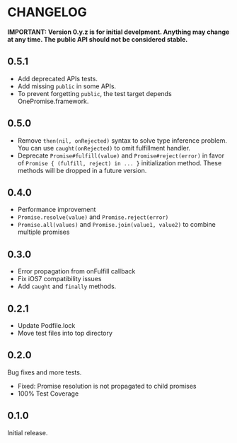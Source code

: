 # CHANGELOG

**IMPORTANT: Version 0.y.z is for initial develpment. Anything may change at any time. The public API should not be considered stable.**

## 0.5.1

- Add deprecated APIs tests.
- Add missing `public` in some APIs.
- To prevent forgetting `public`, the test target depends OnePromise.framework.

## 0.5.0

- Remove `then(nil, onRejected)` syntax to solve type inference problem. You can use `caught(onRejected)` to omit fulfillment handler.
- Deprecate `Promise#fulfill(value)` and `Promise#reject(error)` in favor of `Promise { (fulfill, reject) in ... }` initialization method. These methods will be dropped in a future version.

## 0.4.0

- Performance improvement
- `Promise.resolve(value)` and `Promise.reject(error)`
- `Promise.all(values)` and `Promise.join(value1, value2)` to combine multiple promises

## 0.3.0

- Error propagation from onFulfill callback
- Fix iOS7 compatibility issues
- Add `caught` and `finally` methods.

## 0.2.1

- Update Podfile.lock
- Move test files into top directory

## 0.2.0

Bug fixes and more tests.

- Fixed: Promise resolution is not propagated to child promises
- 100% Test Coverage

## 0.1.0

Initial release.
